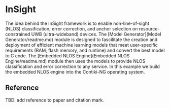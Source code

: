 # InSight

The idea behind the InSight framework is to enable non-line-of-sight (NLOS) classification, error correction, and anchor selection on resource-constrained UWB (ultra-wideband) devices. The [Model Generator](Model Generator/readme.md) module is designed to fascilitate the creation and deployment of efficient machine learning models that meet user-specific requirements (RAM, flash memory, and runtime) and convert the best model to C code. The [Embedded NLOS Engine](Embedded NLOS Engine/readme.md) module then uses the models to provide NLOS classification and error correction to any service. In this example we build the embedded NLOS engine into the Contiki-NG operating system.

## Reference
TBD: add reference to paper and citation mark.


